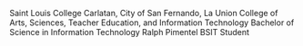 Saint Louis College
Carlatan, City of San Fernando, La Union
College of Arts, Sciences, Teacher Education, and Information Technology
Bachelor of Science in Information Technology 
Ralph Pimentel
BSIT Student
